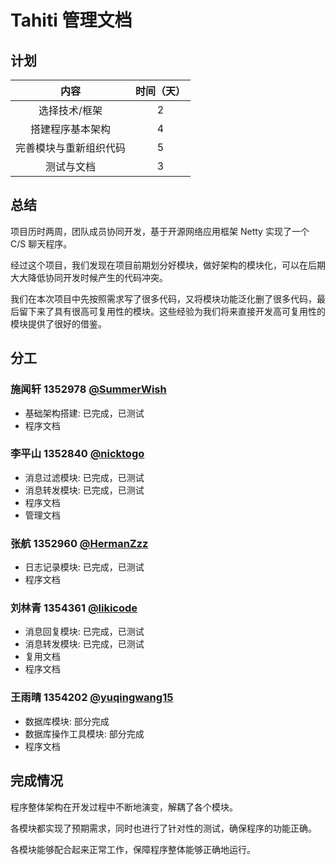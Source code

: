 # Tahiti 管理文档

## 计划

| 内容 | 时间（天）| 
| :---: |:---:| 
| 选择技术/框架 | 2 | 
| 搭建程序基本架构 | 4 | 
| 完善模块与重新组织代码 | 5 |
| 测试与文档 | 3 | 
  
## 总结

项目历时两周，团队成员协同开发，基于开源网络应用框架 Netty 实现了一个 C/S 聊天程序。

经过这个项目，我们发现在项目前期划分好模块，做好架构的模块化，可以在后期大大降低协同开发时候产生的代码冲突。

我们在本次项目中先按照需求写了很多代码，又将模块功能泛化删了很多代码，最后留下来了具有很高可复用性的模块。这些经验为我们将来直接开发高可复用性的模块提供了很好的借鉴。

## 分工 

### 施闻轩 1352978 [@SummerWish](https://github.com/SummerWish/)

- 基础架构搭建: 已完成，已测试
- 程序文档

### 李平山 1352840 [@nicktogo](https://github.com/nicktogo)

- 消息过滤模块: 已完成，已测试
- 消息转发模块: 已完成，已测试
- 程序文档
- 管理文档

### 张航 1352960 [@HermanZzz](https://github.com/HermanZzz)

- 日志记录模块: 已完成，已测试
- 程序文档

### 刘林青 1354361 [@likicode](https://github.com/likicode)

- 消息回复模块: 已完成，已测试
- 消息转发模块: 已完成，已测试
- 复用文档
- 程序文档

### 王雨晴 1354202 [@yuqingwang15](https://github.com/yuqingwang15)

- 数据库模块: 部分完成
- 数据库操作工具模块: 部分完成
- 程序文档

## 完成情况

程序整体架构在开发过程中不断地演变，解耦了各个模块。  

各模块都实现了预期需求，同时也进行了针对性的测试，确保程序的功能正确。
  
各模块能够配合起来正常工作，保障程序整体能够正确地运行。

